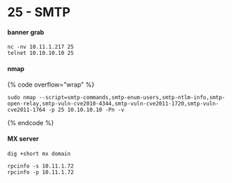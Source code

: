 # 25 - SMTP

#### banner grab

```
nc -nv 10.11.1.217 25
telnet 10.10.10.10 25
```

#### nmap

{% code overflow="wrap" %}
```
sudo nmap --script=smtp-commands,smtp-enum-users,smtp-ntlm-info,smtp-open-relay,smtp-vuln-cve2010-4344,smtp-vuln-cve2011-1720,smtp-vuln-cve2011-1764 -p 25 10.10.10.10 -Pn -v
```
{% endcode %}

#### MX server

```
dig +short mx domain
```

```
rpcinfo -s 10.11.1.72
rpcinfo -p 10.11.1.72
```

